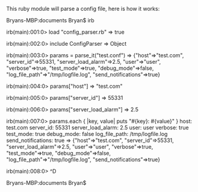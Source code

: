 This ruby module will parse a config file, here is how it works:

Bryans-MBP:documents Bryan$ irb

irb(main):001:0> load "config_parser.rb"
=> true

irb(main):002:0> include ConfigParser
=> Object

irb(main):003:0> params = parse_it("test.conf")
=> {"host"=>"test.com", "server_id"=>55331, "server_load_alarm"=>2.5, "user"=>"user", "verbose"=>true, "test_mode"=>true, "debug_mode"=>false, "log_file_path"=>"/tmp/logfile.log", "send_notifications"=>true}

irb(main):004:0> params["host"]
=> "test.com"

irb(main):005:0> params["server_id"]
=> 55331

irb(main):006:0> params["server_load_alarm"]
=> 2.5

irb(main):007:0> params.each { |key, value| puts "#{key}: #{value}" }
host: test.com
server_id: 55331
server_load_alarm: 2.5
user: user
verbose: true
test_mode: true
debug_mode: false
log_file_path: /tmp/logfile.log
send_notifications: true
=> {"host"=>"test.com", "server_id"=>55331, "server_load_alarm"=>2.5, "user"=>"user", "verbose"=>true, "test_mode"=>true, "debug_mode"=>false, "log_file_path"=>"/tmp/logfile.log", "send_notifications"=>true}

irb(main):008:0> ^D

Bryans-MBP:documents Bryan$
